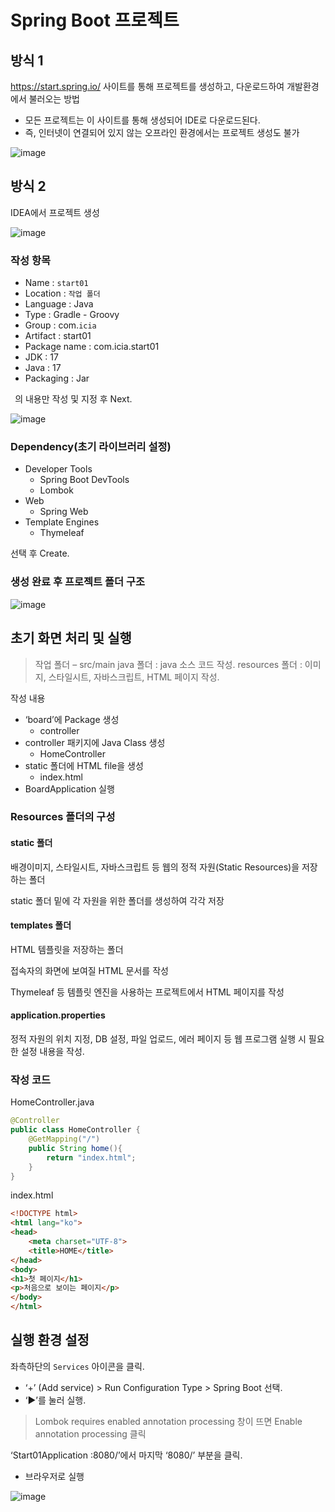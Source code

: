 # Spring Boot 프로젝트

## 방식 1
https://start.spring.io/ 사이트를 통해 프로젝트를 생성하고, 다운로드하여 개발환경에서 불러오는 방법
- 모든 프로젝트는 이 사이트를 통해 생성되어 IDE로 다운로드된다.
- 즉, 인터넷이 연결되어 있지 않는 오프라인 환경에서는 프로젝트 생성도 불가

![image](https://github.com/tiblo/spring_edu/assets/34559256/306882a4-fb45-401b-b4fc-f1e67a6ee37b)

## 방식 2
IDEA에서 프로젝트 생성

![image](https://github.com/tiblo/spring_edu/assets/34559256/e3fb90cc-7690-40aa-b82d-f9a877e576a3)

### 작성 항목
- Name : ``start01``
- Location : ``작업 폴더``
- Language : Java
- Type : Gradle - Groovy
- Group : com.``icia``
- Artifact : start01
- Package name : com.icia.start01
- JDK : 17
- Java : 17
- Packaging : Jar

`` ``의 내용만 작성 및 지정 후 Next.

![image](https://github.com/tiblo/spring_edu/assets/34559256/2a7b2a84-32d1-40b8-b5b9-52d400f353ac)

### Dependency(초기 라이브러리 설정)
- Developer Tools
  - Spring Boot DevTools
  - Lombok
- Web
  - Spring Web
- Template Engines
  - Thymeleaf

선택 후 Create.

### 생성 완료 후 프로젝트 폴더 구조

![image](https://github.com/tiblo/spring_edu/assets/34559256/5982f410-fd66-43d3-ab87-39977dcc7056)


## 초기 화면 처리 및 실행
> 작업 폴더 – src/main
> java 폴더 : java 소스 코드 작성.
> resources 폴더 : 이미지, 스타일시트, 자바스크립트, HTML 페이지 작성.

작성 내용
- ‘board’에 Package 생성
  - controller
- controller 패키지에 Java Class 생성
  - HomeController
- static 폴더에 HTML file을 생성
  - index.html
- BoardApplication 실행

### Resources 폴더의 구성
#### static 폴더
배경이미지, 스타일시트, 자바스크립트 등 웹의 정적 자원(Static Resources)을 저장하는 폴더

static 폴더 밑에 각 자원을 위한 폴더를 생성하여 각각 저장

#### templates 폴더
HTML 템플릿을 저장하는 폴더

접속자의 화면에 보여질 HTML 문서를 작성

Thymeleaf 등 템플릿 엔진을 사용하는 프로젝트에서 HTML 페이지를 작성

#### application.properties
정적 자원의 위치 지정, DB 설정, 파일 업로드, 에러 페이지 등 웹 프로그램 실행 시 필요한 설정 내용을 작성.

### 작성 코드
HomeController.java
```java
@Controller
public class HomeController {
    @GetMapping("/")
    public String home(){
        return "index.html";
    }
}
```

index.html
```html
<!DOCTYPE html>
<html lang="ko">
<head>
    <meta charset="UTF-8">
    <title>HOME</title>
</head>
<body>
<h1>첫 페이지</h1>
<p>처음으로 보이는 페이지</p>
</body>
</html>
```

## 실행 환경 설정
좌측하단의 ``Services`` 아이콘을 클릭.
- ‘+’ (Add service) > Run Configuration Type > Spring Boot 선택.
- ‘▶’를 눌러 실행.

> Lombok requires enabled annotation processing 창이 뜨면 Enable annotation processing 클릭

‘Start01Application :8080/’에서 마지막 ‘8080/’ 부분을 클릭. 
- 브라우저로 실행

![image](https://github.com/tiblo/spring_edu/assets/34559256/e13c3bc2-b620-4963-8063-dd93d7d2f2c8)

